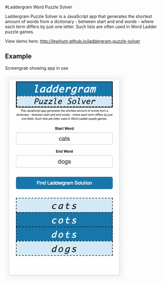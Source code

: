 #Laddergram Word Puzzle Solver

Laddergram Puzzle Solver is a JavaScript app that generates the shortest amount of words from a dictionary - between start and end words - where each term differs by just one letter. Such lists are often used in Word Ladder puzzle games.

View demo here: http://lewhunt.github.io/laddergram-puzzle-solver

## Example
Screengrab showing app in use

![Example](laddergram.gif)
